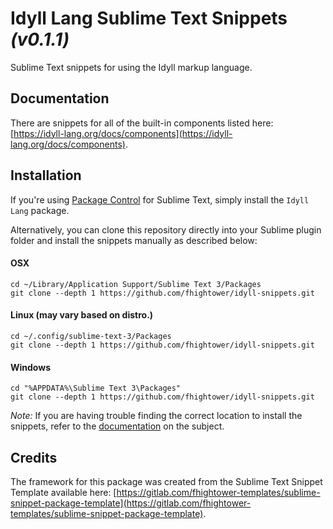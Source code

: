 # Idyll Lang Sublime Text Snippets *(v0.1.1)*

Sublime Text snippets for using the Idyll markup language.

## Documentation

There are snippets for all of the built-in components listed here: [https://idyll-lang.org/docs/components](https://idyll-lang.org/docs/components).

## Installation

If you're using [Package Control](https://packagecontrol.io/) for Sublime Text, simply install the `Idyll Lang` package.

Alternatively, you can clone this repository directly into your Sublime plugin folder and install the snippets manually as described below:

#### OSX

```
cd ~/Library/Application Support/Sublime Text 3/Packages
git clone --depth 1 https://github.com/fhightower/idyll-snippets.git
```

#### Linux (may vary based on distro.)

```
cd ~/.config/sublime-text-3/Packages
git clone --depth 1 https://github.com/fhightower/idyll-snippets.git
```

#### Windows

```
cd "%APPDATA%\Sublime Text 3\Packages"
git clone --depth 1 https://github.com/fhightower/idyll-snippets.git
```

*Note:* If you are having trouble finding the correct location to install the snippets, refer to the [documentation](http://docs.sublimetext.info/en/latest/basic_concepts.html#the-data-directory) on the subject.

## Credits

The framework for this package was created from the Sublime Text Snippet Template available here: [https://gitlab.com/fhightower-templates/sublime-snippet-package-template](https://gitlab.com/fhightower-templates/sublime-snippet-package-template).
